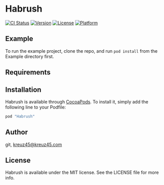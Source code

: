 # Habrush

[![CI Status](http://img.shields.io/travis/git/Habrush.svg?style=flat)](https://travis-ci.org/git/Habrush)
[![Version](https://img.shields.io/cocoapods/v/Habrush.svg?style=flat)](http://cocoapods.org/pods/Habrush)
[![License](https://img.shields.io/cocoapods/l/Habrush.svg?style=flat)](http://cocoapods.org/pods/Habrush)
[![Platform](https://img.shields.io/cocoapods/p/Habrush.svg?style=flat)](http://cocoapods.org/pods/Habrush)

## Example

To run the example project, clone the repo, and run `pod install` from the Example directory first.

## Requirements

## Installation

Habrush is available through [CocoaPods](http://cocoapods.org). To install
it, simply add the following line to your Podfile:

```ruby
pod "Habrush"
```

## Author

git, kreuz45@kreuz45.com

## License

Habrush is available under the MIT license. See the LICENSE file for more info.
